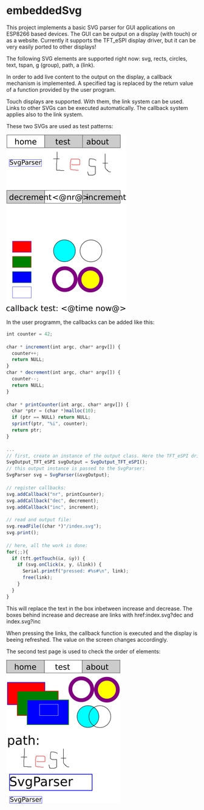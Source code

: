 # embeddedSvg
This project implements a basic SVG parser for GUI applications on ESP8266 based devices. The GUI can be output on a display (with touch) or as a website.
Currently it supports the TFT_eSPI display driver, but it can be very easily ported to other displays!

The following SVG elements are supported right now: svg, rects, circles, text, tspan, g (group), path, a (link).

In order to add live content to the output on the display, a callback mechanism is implemented. A specified tag is replaced by the return value of a function provided by the user program.

Touch displays are supported. With them, the link system can be used. Links to other SVGs can be executed automatically. The callback system applies also to the link system.

These two SVGs are used as test patterns:


![demo index page](./doc/img/index.png)

In the user programm, the callbacks can be added like this:

```javascript
int counter = 42;

char * increment(int argc, char* argv[]) {
  counter++;
  return NULL;
}
char * decrement(int argc, char* argv[]) {
  counter--;
  return NULL;
}

char * printCounter(int argc, char* argv[]) {
  char *ptr = (char *)malloc(10);
  if (ptr == NULL) return NULL;
  sprintf(ptr, "%i", counter);
  return ptr;
}

...
// first, create an instance of the output class. Here the TFT_eSPI driver is used:
SvgOutput_TFT_eSPI svgOutput = SvgOutput_TFT_eSPI();
// this output instance is passed to the SvgParser:
SvgParser svg = SvgParser(&svgOutput);

// register callbacks:
svg.addCallback("nr", printCounter);
svg.addCallback("dec", decrement);
svg.addCallback("inc", increment);

// read and output file:
svg.readFile((char *)"/index.svg");
svg.print();

// here, all the work is done:
for(;;){
  if (tft.getTouch(&x, &y)) {
    if (svg.onClick(x, y, &link)) {
      Serial.printf("pressed: #%s#\n", link);
      free(link);
    }
  } 
}
```

This will replace the text in the box inbetween increase and decrease.
The boxes behind increase and decrease are links with href:index.svg?dec and index.svg?inc

When pressing the links, the callback function is executed and the display is beeing refreshed. 
The value on the screen changes accordingly.

The second test page is used to check the order of elements:

![demo test page](./doc/img/test.png)

